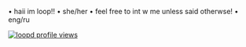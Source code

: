 • haii im loop!!
• she/her
• feel free to int w me unless said otherwse!
• eng/ru

[![loopd profile views](https://u8views.com/api/v1/github/profiles/190867224/views/day-week-month-total-count.svg)](https://u8views.com/github/owlxsu)
<!---
owlxsu/owlxsu is a ✨ special ✨ repository because its `README.md` (this file) appears on your GitHub profile.
You can click the Preview link to take a look at your changes.
--->
